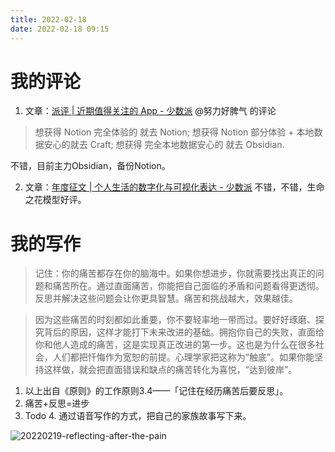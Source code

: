 ```yaml
---
title: 2022-02-18
date: 2022-02-18 09:15
---
```


# 我的评论
1. 文章：[派评 | 近期值得关注的 App - 少数派](https://sspai.com/post/71434)
@努力好脾气 的评论
> 想获得 Notion 完全体验的 就去 Notion;
> 想获得 Notion 部分体验 + 本地数据安心的就去 Craft;
> 想获得 完全本地数据安心的 就去 Obsidian.

不错，目前主力Obsidian，备份Notion。

2. 文章：[年度征文 | 个人生活的数字化与可视化表达 - 少数派](https://sspai.com/post/71268)
不错，不错，生命之花模型好评。

# 我的写作

> 记住：你的痛苦都存在你的脑海中。如果你想进步，你就需要找出真正的问题和痛苦所在。通过直面痛苦，你能把自己面临的矛盾和问题看得更透彻。反思并解决这些问题会让你更具智慧。痛苦和挑战越大，效果越佳。

> 因为这些痛苦的时刻都如此重要，你不要轻率地一带而过。要好好琢磨、探究背后的原因，这样才能打下未来改进的基础。拥抱你自己的失败，直面给你和他人造成的痛苦，这是实现真正改进的第一步。这也是为什么在很多社会，人们都把忏悔作为宽恕的前提。心理学家把这称为“触底”。如果你能坚持这样做，就会把直面错误和缺点的痛苦转化为喜悦，“达到彼岸”。

1. 以上出自《原则》的工作原则3.4——「记住在经历痛苦后要反思」。
2. 痛苦+反思=进步
3. Todo
    4. 通过语音写作的方式，把自己的家族故事写下来。

![20220219-reflecting-after-the-pain](http://images.iotop.work/uPic/20220219-reflecting-after-the-pain.jpeg)
